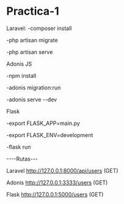 # Practica-1

Laravel:
  -composer install
  
  -php artisan migrate
  
  -php artisan serve

Adonis JS

  -npm install
  
  -adonis migration:run
  
  -adonis serve --dev

Flask

  -export FLASK_APP=main.py
  
  -export FLASK_ENV=development
  
  -flask run


----Rutas---

Laravel
http://127.0.0.1:8000/api/users  (GET)

Adonis
http://127.0.0.1:3333/users  (GET)

Flask
http://127.0.0.1:5000/users  (GET)


